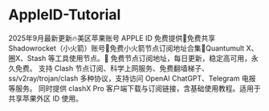 # AppleID-Tutorial
2025年9月最新更新🔥美区苹果账号 APPLE ID 免费提供🚀免费共享Shadowrocket（小火箭）账号🚀免费小火箭节点订阅地址合集🚀Quantumult X、圈X、Stash 等工具使用节点。📡 免费节点订阅地址，每日更新，稳定高可用，永久免费。  支持 Clash 节点订阅、科学上网服务、免费翻墙梯子、ss/v2ray/trojan/clash 多种协议，支持访问 OpenAI ChatGPT、Telegram 电报等服务。  同时提供 clashX Pro 客户端下载与订阅链接，含基础使用教程。适用于共享苹果外区 ID 使用。
